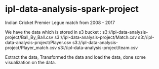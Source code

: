 # ipl-data-analysis-spark-project
Indian Cricket Premier Legue match from 2008 - 2017 

We have the data which is stored in s3 bucket : s3://ipl-data-analysis-project/Ball_By_Ball.csv
s3://ipl-data-analysis-project/Match.csv
s3://ipl-data-analysis-project/Player.csv
s3://ipl-data-analysis-project/Player_match.csv
s3://ipl-data-analysis-project/team.csv

Extract the data, Transformed the data and load the data, done some visualization on the data.

